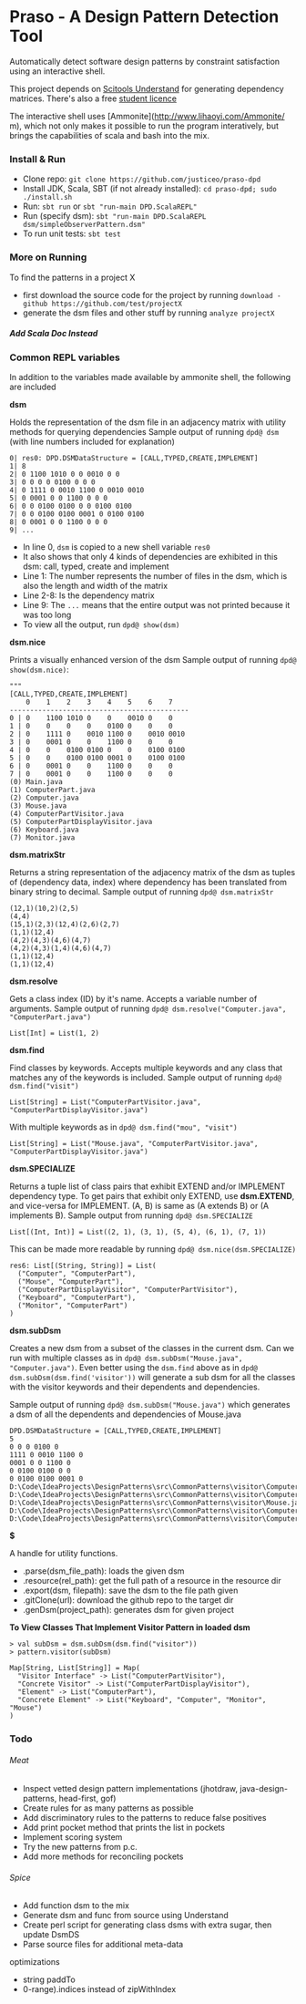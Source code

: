 # Praso - A Design Pattern Detection Tool

Automatically detect software design patterns by constraint satisfaction using an interactive shell.

This project depends on [Scitools Understand](https://scitools.com/features) for generating dependency matrices.
There's also a free [student licence](https://scitools.com/student/)

The interactive shell uses [Ammonite](http://www.lihaoyi.com/Ammonite/ m), which not only makes it possible to run the program interatively, but brings the capabilities of scala and bash into the mix.

### Install & Run
- Clone repo: `git clone https://github.com/justiceo/praso-dpd`
- Install JDK, Scala, SBT (if not already installed): `cd praso-dpd; sudo ./install.sh`
- Run: `sbt run` or `sbt "run-main DPD.ScalaREPL"`
- Run (specify dsm): `sbt "run-main DPD.ScalaREPL dsm/simpleObserverPattern.dsm"`
- To run unit tests: `sbt test`

### More on Running
To find the patterns in a project X
- first download the source code for the project by running `download -github https://github.com/test/projectX`
- generate the dsm files and other stuff by running `analyze projectX`

##### Add Scala Doc Instead


### Common REPL variables
In addition to the variables made available by ammonite shell, the following are included


**dsm**

Holds the representation of the dsm file in an adjacency matrix with utility methods for querying dependencies
Sample output of running `dpd@ dsm` (with line numbers included for explanation)
```
0| res0: DPD.DSMDataStructure = [CALL,TYPED,CREATE,IMPLEMENT]
1| 8
2| 0 1100 1010 0 0 0010 0 0
3| 0 0 0 0 0100 0 0 0
4| 0 1111 0 0010 1100 0 0010 0010
5| 0 0001 0 0 1100 0 0 0
6| 0 0 0100 0100 0 0 0100 0100
7| 0 0 0100 0100 0001 0 0100 0100
8| 0 0001 0 0 1100 0 0 0
9| ...
```
* In line 0, `dsm` is copied to a new shell variable `res0`
* It also shows that only 4 kinds of dependencies are exhibited in this dsm: call, typed, create and implement
* Line 1: The number represents the number of files in the dsm, which is also the length and width of the matrix
* Line 2-8: Is the dependency matrix
* Line 9: The `...` means that the entire output was not printed because it was too long
* To view all the output, run `dpd@ show(dsm)`

**dsm.nice**

Prints a visually enhanced version of the dsm
Sample output of running `dpd@ show(dsm.nice)`:
```
"""
[CALL,TYPED,CREATE,IMPLEMENT]
    0    1    2    3    4    5    6    7
--------------------------------------------
0 | 0    1100 1010 0    0    0010 0    0
1 | 0    0    0    0    0100 0    0    0
2 | 0    1111 0    0010 1100 0    0010 0010
3 | 0    0001 0    0    1100 0    0    0
4 | 0    0    0100 0100 0    0    0100 0100
5 | 0    0    0100 0100 0001 0    0100 0100
6 | 0    0001 0    0    1100 0    0    0
7 | 0    0001 0    0    1100 0    0    0
(0) Main.java
(1) ComputerPart.java
(2) Computer.java
(3) Mouse.java
(4) ComputerPartVisitor.java
(5) ComputerPartDisplayVisitor.java
(6) Keyboard.java
(7) Monitor.java
```


**dsm.matrixStr**

Returns a string representation of the adjacency matrix of the dsm as tuples of (dependency data, index) where dependency has been translated from binary string to decimal.
Sample output of running `dpd@ dsm.matrixStr`
```
(12,1)(10,2)(2,5)
(4,4)
(15,1)(2,3)(12,4)(2,6)(2,7)
(1,1)(12,4)
(4,2)(4,3)(4,6)(4,7)
(4,2)(4,3)(1,4)(4,6)(4,7)
(1,1)(12,4)
(1,1)(12,4)
```

**dsm.resolve**

Gets a class index (ID) by it's name. Accepts a variable number of arguments.
Sample output of running `dpd@ dsm.resolve("Computer.java", "ComputerPart.java")`
```
List[Int] = List(1, 2)
```

**dsm.find**

Find classes by keywords. Accepts multiple keywords and any class that matches any of the keywords is included.
Sample output of running `dpd@ dsm.find("visit")`
```
List[String] = List("ComputerPartVisitor.java", "ComputerPartDisplayVisitor.java")
```
With multiple keywords as in `dpd@ dsm.find("mou", "visit")`
```
List[String] = List("Mouse.java", "ComputerPartVisitor.java", "ComputerPartDisplayVisitor.java")
```

**dsm.SPECIALIZE**

Returns a tuple list of class pairs that exhibit EXTEND and/or IMPLEMENT dependency type. To get pairs that exhibit only EXTEND, use **dsm.EXTEND**, and vice-versa for IMPLEMENT. 
(A, B) is same as (A extends B) or (A implements B).
Sample output from running `dpd@ dsm.SPECIALIZE`
```
List[(Int, Int)] = List((2, 1), (3, 1), (5, 4), (6, 1), (7, 1))
```
This can be made more readable by running `dpd@ dsm.nice(dsm.SPECIALIZE)`
```
res6: List[(String, String)] = List(
  ("Computer", "ComputerPart"),
  ("Mouse", "ComputerPart"),
  ("ComputerPartDisplayVisitor", "ComputerPartVisitor"),
  ("Keyboard", "ComputerPart"),
  ("Monitor", "ComputerPart")
)
```

**dsm.subDsm**

Creates a new dsm from a subset of the classes in the current dsm.
Can we run with multiple classes as in `dpd@ dsm.subDsm("Mouse.java", "Computer.java")`. 
Even better using the `dsm.find` above as in `dpd@ dsm.subDsm(dsm.find('visitor'))` will generate a sub dsm for all the classes with the visitor keywords and their dependents and dependencies.

Sample output of running `dpd@ dsm.subDsm("Mouse.java")` which generates a dsm of all the dependents and dependencies of Mouse.java

```
DPD.DSMDataStructure = [CALL,TYPED,CREATE,IMPLEMENT]
5
0 0 0 0100 0
1111 0 0010 1100 0
0001 0 0 1100 0
0 0100 0100 0 0
0 0100 0100 0001 0
D:\Code\IdeaProjects\DesignPatterns\src\CommonPatterns\visitor\ComputerPart.java
D:\Code\IdeaProjects\DesignPatterns\src\CommonPatterns\visitor\Computer.java
D:\Code\IdeaProjects\DesignPatterns\src\CommonPatterns\visitor\Mouse.java
D:\Code\IdeaProjects\DesignPatterns\src\CommonPatterns\visitor\ComputerPartVisitor.java
D:\Code\IdeaProjects\DesignPatterns\src\CommonPatterns\visitor\ComputerPartDisplayVisitor.java
```

**$**

A handle for utility functions.
- .parse(dsm_file_path): loads the given dsm
- .resource(rel_path): get the full path of a resource in the resource dir
- .export(dsm, filepath): save the dsm to the file path given
- .gitClone(url): download the github repo to the target dir
- .genDsm(project_path): generates dsm for given project

**To View Classes That Implement Visitor Pattern in loaded dsm**
```
> val subDsm = dsm.subDsm(dsm.find("visitor"))
> pattern.visitor(subDsm)

Map[String, List[String]] = Map(
  "Visitor Interface" -> List("ComputerPartVisitor"),
  "Concrete Visitor" -> List("ComputerPartDisplayVisitor"),
  "Element" -> List("ComputerPart"),
  "Concrete Element" -> List("Keyboard", "Computer", "Monitor", "Mouse")
)
```



### Todo
###### Meat
- Inspect vetted design pattern implementations (jhotdraw, java-design-patterns, head-first, gof)
- Create rules for as many patterns as possible
- Add discriminatory rules to the patterns to reduce false positives
- Add print pocket method that prints the list in pockets
- Implement scoring system
- Try the new patterns from p.c.
- Add more methods for reconciling pockets

###### Spice
- Add function dsm to the mix
- Generate dsm and func from source using Understand
- Create perl script for generating class dsms with extra sugar, then update DsmDS
- Parse source files for additional meta-data


optimizations
- string paddTo
- 0-range).indices instead of zipWithIndex
